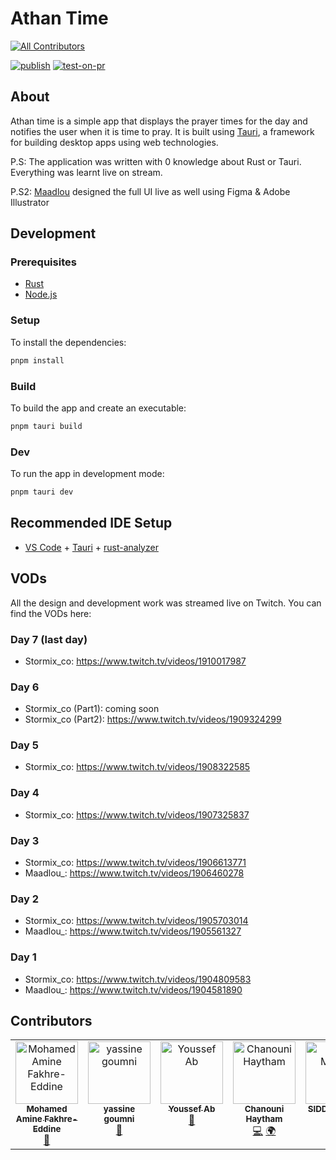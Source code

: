 # Athan Time
<!-- ALL-CONTRIBUTORS-BADGE:START - Do not remove or modify this section -->
[![All Contributors](https://img.shields.io/badge/all_contributors-7-orange.svg?style=flat-square)](#contributors-)
<!-- ALL-CONTRIBUTORS-BADGE:END -->

[![publish](https://github.com/The-Embassy-Collective/athan/actions/workflows/release.yml/badge.svg?branch=main)](https://github.com/The-Embassy-Collective/athan/actions/workflows/release.yml)
[![test-on-pr](https://github.com/The-Embassy-Collective/athan/actions/workflows/test.yml/badge.svg?branch=main)](https://github.com/The-Embassy-Collective/athan/actions/workflows/test.yml)

## About

Athan time is a simple app that displays the prayer times for the day and notifies the user when it is time to pray. It is built using [Tauri](https://tauri.studio/), a framework for building desktop apps using web technologies.

P.S: The application was written with 0 knowledge about Rust or Tauri. Everything was learnt live on stream.

P.S2: [Maadlou](http://maadlou.com/) designed the full UI live as well using Figma & Adobe Illustrator

## Development

### Prerequisites

- [Rust](https://www.rust-lang.org/tools/install)
- [Node.js](https://nodejs.org/en/download/)

### Setup

To install the dependencies:

```bash
pnpm install
```

### Build

To build the app and create an executable:

```bash
pnpm tauri build
```

### Dev

To run the app in development mode:

```bash
pnpm tauri dev
```


## Recommended IDE Setup

- [VS Code](https://code.visualstudio.com/) + [Tauri](https://marketplace.visualstudio.com/items?itemName=tauri-apps.tauri-vscode) + [rust-analyzer](https://marketplace.visualstudio.com/items?itemName=rust-lang.rust-analyzer)


## VODs

All the design and development work was streamed live on Twitch. You can find the VODs here:

### Day 7 (last day)

- Stormix_co: https://www.twitch.tv/videos/1910017987
  
### Day 6
 
- Stormix_co (Part1): coming soon
- Stormix_co (Part2): https://www.twitch.tv/videos/1909324299

### Day 5

- Stormix_co: https://www.twitch.tv/videos/1908322585

### Day 4

- Stormix_co: https://www.twitch.tv/videos/1907325837

### Day 3

- Stormix_co: https://www.twitch.tv/videos/1906613771
- Maadlou_: https://www.twitch.tv/videos/1906460278

### Day 2

- Stormix_co: https://www.twitch.tv/videos/1905703014
- Maadlou_: https://www.twitch.tv/videos/1905561327

### Day 1

- Stormix_co: https://www.twitch.tv/videos/1904809583
- Maadlou_: https://www.twitch.tv/videos/1904581890


## Contributors

<!-- ALL-CONTRIBUTORS-LIST:START - Do not remove or modify this section -->
<!-- prettier-ignore-start -->
<!-- markdownlint-disable -->
<table>
  <tbody>
    <tr>
      <td align="center" valign="top" width="14.28%"><a href="https://fakhreeddine.dev/"><img src="https://avatars.githubusercontent.com/u/114300398?v=4?s=100" width="100px;" alt="Mohamed Amine Fakhre-Eddine"/><br /><sub><b>Mohamed Amine Fakhre-Eddine</b></sub></a><br /><a href="https://github.com/The-Embassy-Collective/athan/issues?q=author%3AaL0NEW0LF" title="Bug reports">🐛</a></td>
      <td align="center" valign="top" width="14.28%"><a href="https://github.com/Blackarrow299"><img src="https://avatars.githubusercontent.com/u/40956494?v=4?s=100" width="100px;" alt="yassine goumni"/><br /><sub><b>yassine goumni</b></sub></a><br /><a href="https://github.com/The-Embassy-Collective/athan/issues?q=author%3ABlackarrow299" title="Bug reports">🐛</a></td>
      <td align="center" valign="top" width="14.28%"><a href="https://github.com/Youssefz0"><img src="https://avatars.githubusercontent.com/u/139799634?v=4?s=100" width="100px;" alt="Youssef Ab"/><br /><sub><b>Youssef Ab</b></sub></a><br /><a href="https://github.com/The-Embassy-Collective/athan/issues?q=author%3AYoussefz0" title="Bug reports">🐛</a></td>
      <td align="center" valign="top" width="14.28%"><a href="https://github.com/haythamchanouni"><img src="https://avatars.githubusercontent.com/u/117861780?v=4?s=100" width="100px;" alt="Chanouni Haytham"/><br /><sub><b>Chanouni Haytham</b></sub></a><br /><a href="https://github.com/The-Embassy-Collective/athan/commits?author=haythamchanouni" title="Code">💻</a> <a href="#translation-haythamchanouni" title="Translation">🌍</a></td>
      <td align="center" valign="top" width="14.28%"><a href="https://github.com/smehdii"><img src="https://avatars.githubusercontent.com/u/22805576?v=4?s=100" width="100px;" alt="SIDDIK MEHDI "/><br /><sub><b>SIDDIK MEHDI </b></sub></a><br /><a href="https://github.com/The-Embassy-Collective/athan/commits?author=smehdii" title="Code">💻</a> <a href="#ideas-smehdii" title="Ideas, Planning, & Feedback">🤔</a></td>
      <td align="center" valign="top" width="14.28%"><a href="https://github.com/Sandukhan98"><img src="https://avatars.githubusercontent.com/u/46085712?v=4?s=100" width="100px;" alt="Sandukhan98"/><br /><sub><b>Sandukhan98</b></sub></a><br /><a href="https://github.com/The-Embassy-Collective/athan/commits?author=Sandukhan98" title="Code">💻</a> <a href="#translation-Sandukhan98" title="Translation">🌍</a></td>
      <td align="center" valign="top" width="14.28%"><a href="https://github.com/Maadlou"><img src="https://avatars.githubusercontent.com/u/20651794?v=4?s=100" width="100px;" alt="Mohammed Loulou"/><br /><sub><b>Mohammed Loulou</b></sub></a><br /><a href="#design-Maadlou" title="Design">🎨</a> <a href="#ideas-Maadlou" title="Ideas, Planning, & Feedback">🤔</a> <a href="https://github.com/The-Embassy-Collective/athan/commits?author=Maadlou" title="Code">💻</a></td>
    </tr>
  </tbody>
</table>

<!-- markdownlint-restore -->
<!-- prettier-ignore-end -->

<!-- ALL-CONTRIBUTORS-LIST:END -->
<!-- prettier-ignore-start -->
<!-- markdownlint-disable -->

<!-- markdownlint-restore -->
<!-- prettier-ignore-end -->

<!-- ALL-CONTRIBUTORS-LIST:END -->
